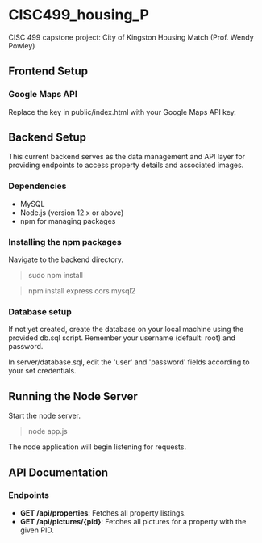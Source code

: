 # CISC499_housing_P
CISC 499 capstone project: City of Kingston Housing Match (Prof. Wendy Powley)

## Frontend Setup

### Google Maps API
Replace the key in public/index.html with your Google Maps API key.

## Backend Setup
This current backend serves as the data management and API layer for providing endpoints to access property details and associated images.

### Dependencies
- MySQL
- Node.js (version 12.x or above)
- npm for managing packages
  
### Installing the npm packages
Navigate to the backend directory.
>sudo npm install

>npm install express cors mysql2

### Database setup
If not yet created, create the database on your local machine using the provided db.sql script. Remember your username (default: root) and password.

In server/database.sql, edit the 'user' and 'password' fields according to your set credentials.

## Running the Node Server
Start the node server.
>node app.js

The node application will begin listening for requests.

## API Documentation
### Endpoints
- **GET /api/properties**: Fetches all property listings.
- **GET /api/pictures/{pid}**: Fetches all pictures for a property with the given PID.
